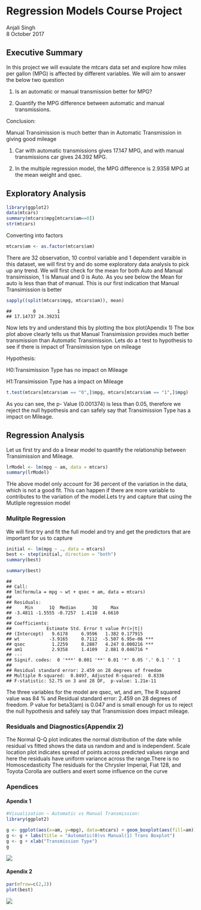 # Regression Models Course Project
Anjali Singh  
8 October 2017  

## Executive Summary
In this project we will evaulate the mtcars data set and explore how miles per gallon (MPG) is affected by different variables. We will aim to answer the below two question

1) Is an automatic or manual transmission better for MPG?

2) Quantify the MPG difference between automatic and manual transmissions.

Conclusion:

Manual Transimission is much better than in Automatic Transmission in giving good mileage

1) Car with automatic transmissions gives 17.147 MPG, and with  manual transmissions car gives 24.392 MPG. 

2) In the multiple regression model, the MPG difference is 2.9358 MPG at the mean weight and qsec.

## Exploratory Analysis


```r
library(ggplot2)
data(mtcars)
summary(mtcars$mpg[mtcars$am==0])
str(mtcars)
```
Converting into factors

```r
mtcars$am <- as.factor(mtcars$am)
```
There are 32 observation, 10 control variable and 1 dependent varaible in this dataset, we will first try and do some exploratory data analysis to pick up any trend.
We will first check for the mean for both Auto and Manual transimission, 1 is Manual and 0 is Auto. As you see below the Mean for auto is less than that of manual. This is our first indication that Manual Transimission is better

```r
sapply((split(mtcars$mpg, mtcars$am)), mean)
```

```
##        0        1 
## 17.14737 24.39231
```
Now lets try and understand this by plotting the box plot(Apendix 1)
The box plot above clearly tells us that Manual Transimission provides much better transmission than Automatic Transimission.
Lets do a t test to hypothesis to see if there is impact of Transimission type on mileage

Hypothesis:

H0:Transimission Type has no impact on Mileage

H1:Transimission Type has a impact on Mileage

```r
t.test(mtcars[mtcars$am == "0",]$mpg, mtcars[mtcars$am == "1",]$mpg)
```
As you can see, the p- Value (0.001374) is less than 0.05, therefore we reject the null hypothesis and can safely say that Transimission Type has a impact on Mileage. 

## Regression Analysis
Let us first try and do a linear model to quantify the relationship between Transimission and Mileage.


```r
lrModel <- lm(mpg ~ am, data = mtcars)
summary(lrModel)
```
THe above model only account for 36 percent of the variation in the data, which is not a good fit. This can happen if there are more variable to contributes to the variation of the model.Lets try and capture that using the Mutliple regression model

### Mulitple Regression 
We will first try and  fit the full model and try and get the predictors that are important for us to capture 

```r
initial <- lm(mpg ~ ., data = mtcars)
best <- step(initial, direction = "both")
summary(best)
```

```r
summary(best)
```

```
## 
## Call:
## lm(formula = mpg ~ wt + qsec + am, data = mtcars)
## 
## Residuals:
##     Min      1Q  Median      3Q     Max 
## -3.4811 -1.5555 -0.7257  1.4110  4.6610 
## 
## Coefficients:
##             Estimate Std. Error t value Pr(>|t|)    
## (Intercept)   9.6178     6.9596   1.382 0.177915    
## wt           -3.9165     0.7112  -5.507 6.95e-06 ***
## qsec          1.2259     0.2887   4.247 0.000216 ***
## am1           2.9358     1.4109   2.081 0.046716 *  
## ---
## Signif. codes:  0 '***' 0.001 '**' 0.01 '*' 0.05 '.' 0.1 ' ' 1
## 
## Residual standard error: 2.459 on 28 degrees of freedom
## Multiple R-squared:  0.8497,	Adjusted R-squared:  0.8336 
## F-statistic: 52.75 on 3 and 28 DF,  p-value: 1.21e-11
```
The three variables for the model are qsec, wt, and am, The R squared value was 84 % and Residual standard error: 2.459 on 28 degrees of freedom. P value for beta3(am) is 0.047 and is small enough for us to reject the null hypothesis and safely say that Transmission does impact mileage.

### Residuals and Diagnostics(Appendix 2)

The Normal Q-Q plot indicates the normal distribution of the date while residual vs fitted shows the data us random and and is independent.
Scale location plot indicates  spread of points across predicted values range and here the residuals have uniform variance across the range.There is no Homoscedasticity
The residuals for the Chrysler Imperial, Fiat 128, and Toyota Corolla  are outliers and exert some influence on the curve



### Apendices
#### Apendix 1

```r
#Visualization ~ Automatic vs Manual Transmission:
library(ggplot2)

g <- ggplot(aes(x=am, y=mpg), data=mtcars) + geom_boxplot(aes(fill=am))
g <- g + labs(title = "Automatic(0)vs Manual(1) Trans Boxplot")
g <- g + xlab("Transmission Type")
g
```

![](Regression_Models_Course_Project_files/figure-html/unnamed-chunk-8-1.png)<!-- -->

#### Apendix 2

```r
par(mfrow=c(2,2))
plot(best)
```

![](Regression_Models_Course_Project_files/figure-html/unnamed-chunk-9-1.png)<!-- -->

